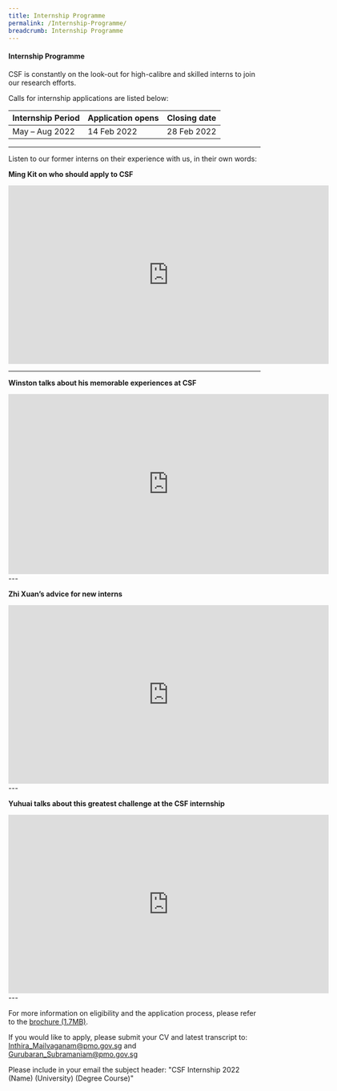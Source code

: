```yaml
---
title: Internship Programme
permalink: /Internship-Programme/
breadcrumb: Internship Programme
---
```

#### **Internship Programme**

CSF is constantly on the look-out for high-calibre and skilled interns to join our research efforts. 

Calls for internship applications are listed below:

| Internship Period  | Application opens | Closing date |
| ------------- | ------------- | ------------- |
| May – Aug 2022 | 14 Feb 2022  | 28 Feb 2022  |

---  

Listen to our former interns on their experience with us, in their own words:

**Ming Kit on who should apply to CSF**   

<div class="video-responsive">
<iframe allowfullscreen="" frameborder="0" height="357" width="640" src="https://player.vimeo.com/video/185296342"></iframe></div>


---

**Winston talks about his memorable experiences at CSF** 
<div class="video-responsive">
<iframe allowfullscreen="" frameborder="0" height="360" width="640" src="https://player.vimeo.com/video/194625983"></iframe>
</div>
---

**Zhi Xuan’s advice for new interns**  
<div class="video-responsive">
<iframe allowfullscreen="" frameborder="0" height="357" width="640" src="https://player.vimeo.com/video/185298228"></iframe> 
</div>
---

**Yuhuai talks about this greatest challenge at the CSF internship**  
<div class="video-responsive">
<iframe allowfullscreen="" frameborder="0" height="357" width="640" src="https://player.vimeo.com/video/185292860"></iframe>  
</div>
---

For more information on eligibility and the application process, please refer to the [brochure (1.7MB)](https://github.com/isomerpages/isomerpages-csf/raw/master/files/media-centre/Internship-Programme-Jan2022-Brochure.pdf). 

If you would like to apply, please submit your CV and latest transcript to: [Inthira_Mailvaganam@pmo.gov.sg](mailto:Inthira_Mailvaganam@pmo.gov.sg) and [Gurubaran_Subramaniam@pmo.gov.sg](mailto:Gurubaran_Subramaniam@pmo.gov.sg)

Please include in your email the subject header: 
"CSF Internship 2022 (Name) (University) (Degree Course)"